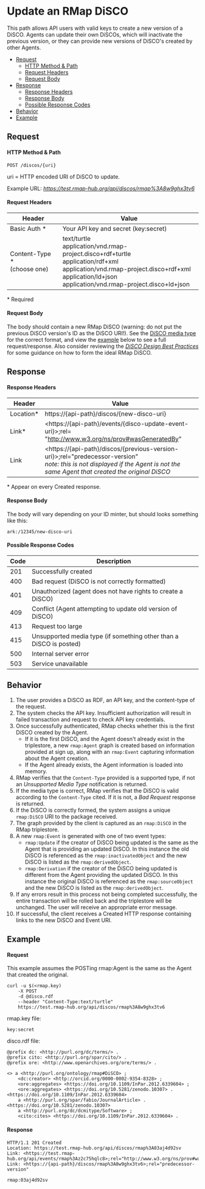# Update an RMap DiSCO
This path allows API users with valid keys to create a new version of a DiSCO. Agents can update their own DiSCOs, which will inactivate the previous version, or they can provide new versions of DiSCO's created by other Agents. 

* [Request](#request)
  * [HTTP Method & Path](#http-method--path)
  * [Request Headers](#request-headers)
  * [Request Body](#request-body)
* [Response](#response)
  * [Response Headers](#response-headers)
  * [Response Body](#response-body)
  * [Possible Response Codes](#possible-response-codes)
* [Behavior](#behavior)
* [Example](#example)

## Request

#### HTTP Method & Path
```
POST /discos/{uri}
```
uri = HTTP encoded URI of DiSCO to update. 

Example URL: _https://test.rmap-hub.org/api/discos/rmap%3A8w9ghx3tv6_

#### Request Headers
| Header | Value |
|---------|------|
| Basic Auth * | Your API key and secret (key:secret)|
|Content-Type *<br>(choose one) | text/turtle <br>application/vnd.rmap-project.disco+rdf+turtle <br>application/rdf+xml <br>application/vnd.rmap-project.disco+rdf+xml <br>application/ld+json <br>application/vnd.rmap-project.disco+ld+json|
 
 \*  Required

#### Request Body
The body should contain a new RMap DiSCO (warning: do not put the previous DiSCO version's ID as the DiSCO URI!). See the [DiSCO media type](disco-media-type.md) for the correct format, and view the [example](#example) below to see a full request/response. Also consider reviewing the [_DiSCO Design Best Practices_](https://github.com/rmap-project/rmap-documentation/blob/master/guides/disco-design-best-practices.md) for some guidance on how to form the ideal RMap DiSCO.

## Response
#### Response Headers
| Header | Value |
|---------|------|
| Location* | https://{api-path}/discos/{new-disco-uri} |
| Link* | &#60;https://{api-path}/events/{disco-update-event-uri}&#62;;rel= "http://www.w3.org/ns/prov#wasGeneratedBy" |
| Link | &#60;https://{api-path}/discos/{previous-version-uri}&#62;;rel="predecessor-version" <br> _note: this is not displayed if the Agent is not the same Agent that created the original DiSCO_|

\* Appear on every Created response.

#### Response Body
The body will vary depending on your ID minter, but should looks something like this:
```
ark:/12345/new-disco-uri
```

#### Possible Response Codes
| Code| Description |
|---------|------|
| 201| Successfully created|
| 400| Bad request (DiSCO is not correctly formatted)|
| 401| Unauthorized (agent does not have rights to create a DiSCO) |
| 409| Conflict (Agent attempting to update old version of DiSCO) |
| 413| Request too large|
| 415| Unsupported media type (if something other than a DiSCO is posted)|
| 500| Internal server error|
| 503| Service unavailable|

## Behavior
1.  The user provides a DiSCO as RDF, an API key, and the content-type of the request.
2.  The system checks the API key. Insufficient authorization will result in failed transaction and request to check API key credentials.
3.  Once successfully authenticated, RMap checks whether this is the first DiSCO created by the Agent. 
    * If it is the first DiSCO, and the Agent doesn't already exist in the triplestore, a new `rmap:Agent` graph is created based on information provided at sign up, along with an `rmap:Event` capturing information about the Agent creation.
    * If the Agent already exists, the Agent information is loaded into memory.
4.  RMap verifies that the `Content-Type` provided is a supported type, if not an _Unsupported Media Type_ notification is returned.
5.  If the media type is correct, RMap verifies that the DiSCO is valid according to the `Content-Type` cited. If it is not, a _Bad Request_ response is returned.
6.  If the DiSCO is correctly formed, the system assigns a unique `rmap:DiSCO` URI to the package received.
7.  The graph provided by the client is captured as an `rmap:DiSCO` in the RMap triplestore.
8.  A new `rmap:Event` is generated with one of two event types:
    * `rmap:Update` if the creator of DiSCO being updated is the same as the Agent that is providing an updated DiSCO. In this instance the old DiSCO is referenced as the `rmap:inactivatedObject` and the new DiSCO is listed as the `rmap:derivedObject`.
    * `rmap:Derivation` if the creator of the DiSCO being updated is different from the Agent providing the updated DiSCO. In this instance the original DiSCO is referenced as the `rmap:sourceObject` and the new DiSCO is listed as the `rmap:derivedObject`.
9.  If any errors result in this process not being completed successfully, the entire transaction will be rolled back and the triplestore will be unchanged. The user will receive an appropriate error message.
10. If successful, the client receives a Created HTTP response containing links to the new DiSCO and Event URI.

## Example

#### Request
This example assumes the POSTing rmap:Agent is the same as the Agent that created the original.
```
curl -u $(<rmap.key)
    -X POST
    -d @disco.rdf
    --header "Content-Type:text/turtle"
    https://test.rmap-hub.org/api/discos/rmap%3A8w9ghx3tv6
```
rmap.key file:
```
key:secret
```
disco.rdf file:
```
@prefix dc: <http://purl.org/dc/terms/> .
@prefix cito: <http://purl.org/spar/cito/> .
@prefix ore: <http://www.openarchives.org/ore/terms/> .

<> a <http://purl.org/ontology/rmap#DiSCO> ;
	<dc:creator> <http://orcid.org/0000-0002-9354-8328> ;
	<ore:aggregates> <https://doi.org/10.1109/InPar.2012.6339604> ;
	<ore:aggregates> <https://doi.org/10.5281/zenodo.10307> .
<https://doi.org/10.1109/InPar.2012.6339604>
	a <http://purl.org/spar/fabio/JournalArticle> .
<https://doi.org/10.5281/zenodo.10307>
	a <http://purl.org/dc/dcmitype/Software> ;
	<cito:cites> <https://doi.org/10.1109/InPar.2012.6339604> .
```
#### Response
```
HTTP/1.1 201 Created
Location: https://test.rmap-hub.org/api/discos/rmap%3A03aj4d92sv
Link: <https://test.rmap-hub.org/api/events/rmap%3Az2c75hqlc8>;rel="http://www.w3.org/ns/prov#wasGeneratedBy"
Link: <https://{api-path}/discos/rmap%3A8w9ghx3tv6>;rel="predecessor-version" 

rmap:03aj4d92sv
```
